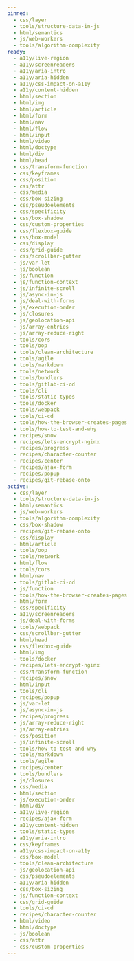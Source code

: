 ```yaml
---
pinned:
  - css/layer
  - tools/structure-data-in-js
  - html/semantics
  - js/web-workers
  - tools/algorithm-complexity
ready:
  - a11y/live-region
  - a11y/screenreaders
  - a11y/aria-intro
  - a11y/aria-hidden
  - a11y/css-impact-on-a11y
  - a11y/content-hidden
  - html/section
  - html/img
  - html/article
  - html/form
  - html/nav
  - html/flow
  - html/input
  - html/video
  - html/doctype
  - html/div
  - html/head
  - css/transform-function
  - css/keyframes
  - css/position
  - css/attr
  - css/media
  - css/box-sizing
  - css/pseudoelements
  - css/specificity
  - css/box-shadow
  - css/custom-properties
  - css/flexbox-guide
  - css/box-model
  - css/display
  - css/grid-guide
  - css/scrollbar-gutter
  - js/var-let
  - js/boolean
  - js/function
  - js/function-context
  - js/infinite-scroll
  - js/async-in-js
  - js/deal-with-forms
  - js/execution-order
  - js/closures
  - js/geolocation-api
  - js/array-entries
  - js/array-reduce-right
  - tools/cors
  - tools/oop
  - tools/clean-architecture
  - tools/agile
  - tools/markdown
  - tools/network
  - tools/bundlers
  - tools/gitlab-ci-cd
  - tools/cli
  - tools/static-types
  - tools/docker
  - tools/webpack
  - tools/ci-cd
  - tools/how-the-browser-creates-pages
  - tools/how-to-test-and-why
  - recipes/snow
  - recipes/lets-encrypt-nginx
  - recipes/progress
  - recipes/character-counter
  - recipes/center
  - recipes/ajax-form
  - recipes/popup
  - recipes/git-rebase-onto
active:
  - css/layer
  - tools/structure-data-in-js
  - html/semantics
  - js/web-workers
  - tools/algorithm-complexity
  - css/box-shadow
  - recipes/git-rebase-onto
  - css/display
  - html/article
  - tools/oop
  - tools/network
  - html/flow
  - tools/cors
  - html/nav
  - tools/gitlab-ci-cd
  - js/function
  - tools/how-the-browser-creates-pages
  - html/form
  - css/specificity
  - a11y/screenreaders
  - js/deal-with-forms
  - tools/webpack
  - css/scrollbar-gutter
  - html/head
  - css/flexbox-guide
  - html/img
  - tools/docker
  - recipes/lets-encrypt-nginx
  - css/transform-function
  - recipes/snow
  - html/input
  - tools/cli
  - recipes/popup
  - js/var-let
  - js/async-in-js
  - recipes/progress
  - js/array-reduce-right
  - js/array-entries
  - css/position
  - js/infinite-scroll
  - tools/how-to-test-and-why
  - tools/markdown
  - tools/agile
  - recipes/center
  - tools/bundlers
  - js/closures
  - css/media
  - html/section
  - js/execution-order
  - html/div
  - a11y/live-region
  - recipes/ajax-form
  - a11y/content-hidden
  - tools/static-types
  - a11y/aria-intro
  - css/keyframes
  - a11y/css-impact-on-a11y
  - css/box-model
  - tools/clean-architecture
  - js/geolocation-api
  - css/pseudoelements
  - a11y/aria-hidden
  - css/box-sizing
  - js/function-context
  - css/grid-guide
  - tools/ci-cd
  - recipes/character-counter
  - html/video
  - html/doctype
  - js/boolean
  - css/attr
  - css/custom-properties
---
```



